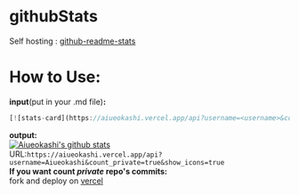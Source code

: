 # githubStats
Self hosting : [github-readme-stats](https://github.com/anuraghazra/github-readme-stats)

# How to Use:

**input**(put in your .md file)**:**
```javascript
[![stats-card](https://aiueokashi.vercel.app/api?username=<username>&count_private=<false|true>&show_icons=<true|false>&icon_color=<icon-color-code>&bg_color=<back-ground-color-code(e.g. 00ff00)>&title_color=<title-color(e.g. 00ff00)>&text_color=<text-color-code(e.g. 00ff00)>&custom_title=<custom-title>)](https://github.com/Aiueokashi/githubStats)
```
**output:**<br>
[![Aiueokashi's github stats](https://aiueokashi.vercel.app/api?username=Aiueokashi&count_private=true&show_icons=true)](https://github.com/Aiueokashi/githubStats)<br>
URL:`https://aiueokashi.vercel.app/api?username=Aiueokashi&count_private=true&show_icons=true`<br>
**If you want count *private* repo's commits:**<br>
fork and deploy on [vercel](vercel.com)
